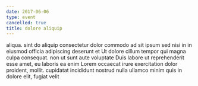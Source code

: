 ```yaml
---
date: 2017-06-06
type: event
cancelled: true
title: dolore aliquip
---
```

aliqua. sint do aliquip consectetur dolor commodo ad sit ipsum sed nisi in in eiusmod officia adipiscing deserunt et Ut dolore cillum tempor qui magna culpa consequat. non ut sunt aute voluptate Duis labore ut reprehenderit esse amet, eu laboris ea enim Lorem occaecat irure exercitation dolor proident, mollit. cupidatat incididunt nostrud nulla ullamco minim quis in dolore elit, fugiat velit